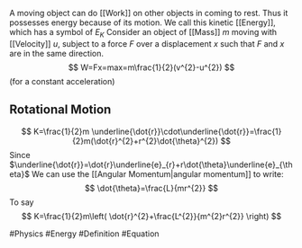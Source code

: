 A moving object can do [[Work]] on other objects in coming to rest. Thus it possesses energy because of its motion. We call this kinetic [[Energy]], which has a symbol of $E_{K}$
Consider an object of [[Mass]] $m$ moving with [[Velocity]] $u$, subject to a force $F$ over a displacement $x$ such that $F$ and $x$ are in the same direction.
$$
W=Fx=max=m\frac{1}{2}(v^{2}-u^{2})
$$
(for a constant acceleration)
## Rotational Motion
$$
K=\frac{1}{2}m  \underline{\dot{r}}\cdot\underline{\dot{r}}=\frac{1}{2}m(\dot{r}^{2}+r^{2}\dot{\theta}^{2})
$$
Since $\underline{\dot{r}}=\dot{r}\underline{e}_{r}+r\dot{\theta}\underline{e}_{\theta}$
We can use the [[Angular Momentum|angular momentum]] to write:
$$
\dot{\theta}=\frac{L}{mr^{2}}
$$
To say
$$
K=\frac{1}{2}m\left( \dot{r}^{2}+\frac{L^{2}}{m^{2}r^{2}} \right)
$$


#Physics #Energy #Definition #Equation 
